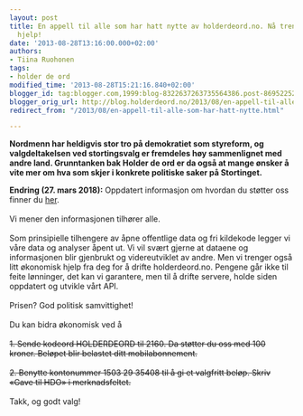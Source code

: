 ```yaml
---
layout: post
title: En appell til alle som har hatt nytte av holderdeord.no. Nå trenger vi din
  hjelp!
date: '2013-08-28T13:16:00.000+02:00'
authors:
- Tiina Ruohonen
tags:
- holder de ord
modified_time: '2013-08-28T15:21:16.840+02:00'
blogger_id: tag:blogger.com,1999:blog-8322637263735564386.post-8695225261987054217
blogger_orig_url: http://blog.holderdeord.no/2013/08/en-appell-til-alle-som-har-hatt-nytte.html
redirect_from: "/2013/08/en-appell-til-alle-som-har-hatt-nytte.html"

---
```


**Nordmenn har heldigvis stor tro på demokratiet som styreform, og valgdeltakelsen ved stortingsvalg er fremdeles høy sammenlignet med andre land. Grunntanken bak Holder de ord er da også at mange ønsker å vite mer om hva som skjer i konkrete politiske saker på Stortinget.**

<strong>Endring (27. mars 2018):</strong> Oppdatert informasjon om hvordan du støtter oss finner du <a href="https://www.holderdeord.no/portal/stott-oss">her</a>.<br /><br />
Vi mener den informasjonen tilhører alle.<br /><br />Som prinsipielle tilhengere av åpne offentlige data og fri kildekode legger vi våre data og analyser åpent ut. Vi vil svært gjerne at dataene og informasjonen blir gjenbrukt og videreutviklet av andre. Men vi trenger også litt økonomisk hjelp fra deg for å drifte holderdeord.no. Pengene går ikke til feite lønninger, det kan vi garantere, men til å drifte servere, holde siden oppdatert og utvikle vårt API.<br /><br />Prisen? God politisk samvittighet!<br /><br />Du kan bidra økonomisk ved å<br /><br /><s>1. Sende kodeord HOLDERDEORD til 2160. Da støtter du oss med 100 kroner. Beløpet blir belastet ditt mobilabonnement.</s><br /><br /><s>2. Benytte kontonummer 1503 29 35408 til å gi et valgfritt beløp. Skriv «Gave til HDO» i merknadsfeltet.</s><br /><br />Takk, og godt valg!
